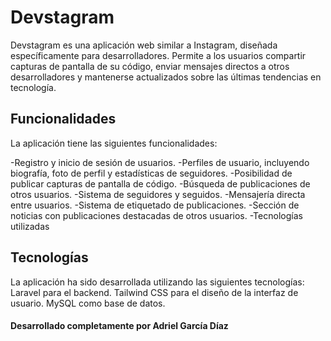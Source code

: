 <h1>Devstagram</h1>
Devstagram es una aplicación web similar a Instagram, diseñada específicamente para desarrolladores. Permite a los usuarios compartir capturas de pantalla de su código, enviar mensajes directos a otros desarrolladores y mantenerse actualizados sobre las últimas tendencias en tecnología.

<h2>Funcionalidades</h2>
La aplicación tiene las siguientes funcionalidades:

-Registro y inicio de sesión de usuarios.
-Perfiles de usuario, incluyendo biografía, foto de perfil y estadísticas de seguidores.
-Posibilidad de publicar capturas de pantalla de código.
-Búsqueda de publicaciones de otros usuarios.
-Sistema de seguidores y seguidos.
-Mensajería directa entre usuarios.
-Sistema de etiquetado de publicaciones.
-Sección de noticias con publicaciones destacadas de otros usuarios.
-Tecnologías utilizadas

<h2>Tecnologías</h2>
La aplicación ha sido desarrollada utilizando las siguientes tecnologías:
Laravel para el backend.
Tailwind CSS para el diseño de la interfaz de usuario.
MySQL como base de datos.

<b><h4>Desarrollado completamente por Adriel García Díaz</h4></b>
